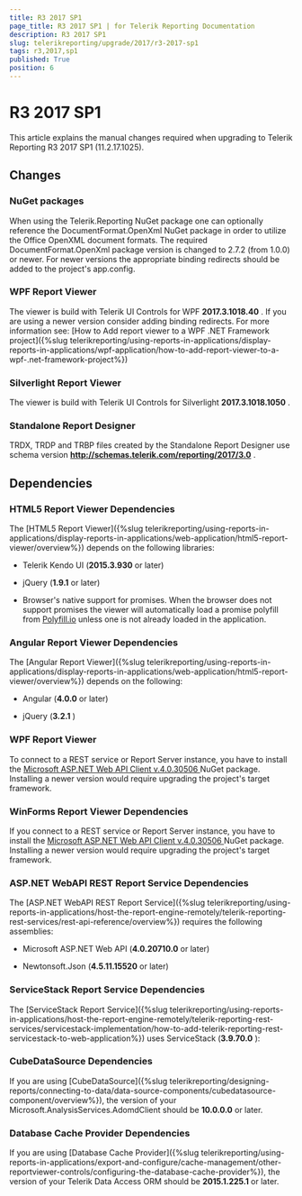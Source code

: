 ```yaml
---
title: R3 2017 SP1
page_title: R3 2017 SP1 | for Telerik Reporting Documentation
description: R3 2017 SP1
slug: telerikreporting/upgrade/2017/r3-2017-sp1
tags: r3,2017,sp1
published: True
position: 6
---
```


# R3 2017 SP1



This article explains the manual changes required when upgrading to Telerik Reporting R3 2017 SP1 (11.2.17.1025).

## Changes

### NuGet packages

When using the Telerik.Reporting NuGet package one can optionally reference the DocumentFormat.OpenXml NuGet package                 in order to utilize the Office OpenXML document formats.                 The required DocumentFormat.OpenXml package version is changed to 2.7.2 (from 1.0.0) or newer.                 For newer versions the appropriate binding redirects should be added to the project's app.config.               

### WPF Report Viewer

The viewer is build with Telerik UI Controls for WPF __2017.3.1018.40__ . If you are using a newer version consider adding binding redirects. For more information see:                 [How to Add report viewer to a WPF .NET Framework project]({%slug telerikreporting/using-reports-in-applications/display-reports-in-applications/wpf-application/how-to-add-report-viewer-to-a-wpf-.net-framework-project%})

### Silverlight Report Viewer

The viewer is build with Telerik UI Controls for Silverlight __2017.3.1018.1050__ .               

### Standalone Report Designer

TRDX, TRDP and TRBP files created by the Standalone Report Designer use schema version __http://schemas.telerik.com/reporting/2017/3.0__ .               

## Dependencies

### HTML5 Report Viewer Dependencies

The [HTML5 Report Viewer]({%slug telerikreporting/using-reports-in-applications/display-reports-in-applications/web-application/html5-report-viewer/overview%}) depends on the following libraries:             

* Telerik Kendo UI (__2015.3.930__  or later)                 

* jQuery (__1.9.1__  or later)                 

* Browser's native support for promises. When the browser does not support promises                   the viewer will automatically load a promise polyfill from [Polyfill.io](https://polyfill.io) unless one is not already loaded in the application.                 

### Angular Report Viewer Dependencies

The [Angular Report Viewer]({%slug telerikreporting/using-reports-in-applications/display-reports-in-applications/web-application/html5-report-viewer/overview%}) depends on the following:             

* Angular (__4.0.0__  or later)                 

* jQuery (__3.2.1__ )                 

### WPF Report Viewer

To connect to a REST service or Report Server instance, you have to install the               [                   Microsoft ASP.NET Web API Client v.4.0.30506                 ](                   https://www.nuget.org/packages/Microsoft.AspNet.WebApi.Client/4.0.30506                 ) NuGet package. Installing a newer version would require upgrading the project's target framework.             

### WinForms Report Viewer Dependencies

If you connect to a REST service or Report Server instance, you have to install the               [                   Microsoft ASP.NET Web API Client v.4.0.30506                 ](                   https://www.nuget.org/packages/Microsoft.AspNet.WebApi.Client/4.0.30506                 ) NuGet package. Installing a newer version would require upgrading the project's target framework.             

### ASP.NET WebAPI REST Report Service Dependencies

The [ASP.NET WebAPI REST Report Service]({%slug telerikreporting/using-reports-in-applications/host-the-report-engine-remotely/telerik-reporting-rest-services/rest-api-reference/overview%}) requires the following assemblies:             

* Microsoft ASP.NET Web API (__4.0.20710.0__  or later)                 

* Newtonsoft.Json (__4.5.11.15520__  or later)                 

### ServiceStack Report Service Dependencies

The [ServiceStack Report Service]({%slug telerikreporting/using-reports-in-applications/host-the-report-engine-remotely/telerik-reporting-rest-services/servicestack-implementation/how-to-add-telerik-reporting-rest-servicestack-to-web-application%}) uses               ServiceStack (__3.9.70.0__ ):             

### CubeDataSource Dependencies

If you are using [CubeDataSource]({%slug telerikreporting/designing-reports/connecting-to-data/data-source-components/cubedatasource-component/overview%}), the version of your               Microsoft.AnalysisServices.AdomdClient should be __10.0.0.0__  or later.             

### Database Cache Provider Dependencies

If you are using [Database Cache Provider]({%slug telerikreporting/using-reports-in-applications/export-and-configure/cache-management/other-reportviewer-controls/configuring-the-database-cache-provider%}), the version of your               Telerik Data Access ORM should be __2015.1.225.1__  or later.             
